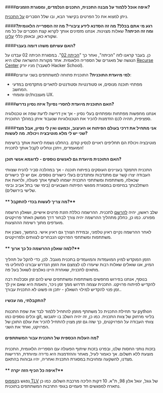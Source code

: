 ####**איפה אוכל ללמוד על מבנה התכנית, התכנים הנלמדים, ומסגרת הזמנים?**

ניתן למצוא את כל הפרטים בקישור הבא, ובו שלל הסברים [על התכנית](/program "איך זה עובד?").


####**רגע מי אתם בכלל? מה זה הסדנא לידע ציבורי? מה זה הספרייה הלאומית? ומה זה הכיתה?**
שאלות מצוינות. אנחנו מזמינים אותך לקרוא קצת הסברים על כל מה שקורא כאן, ובאופן כללי [עלינו](/about).

####**האם עשיתם משהו דומה בעבר?**

כן. בעבר קראנו לזה "הכיתה", ואחר כך "[הכיתה 02](https://hackita02.hasadna.org.il/)". במסגרת הכיתה 02 עבדנו על הנגשה של מאגרים של הספריה הלאומית. אחד מקורות ההשראה שלנו היא [Recurse Center](https://www.recurse.com/) מניו יורק (לשעבר Hacker School).

####**למי מיועדת התוכנית?**
התוכנית פתוחה למשתתפים בשני ערוצים:

* מפתחי תוכנה מנוסים, או סטודנטיות וסטודנטים לתארים מתקדמים במדעי המחשב.
* מעצבות/ים ומומחי UX.


####**האם התוכנית מיועדת לחסרי נסיון?  איזה נסיון נדרש?**

אנחנו מחפשות מפתחות ומפתחים בעלי נסיון - אך אין דרישה לדעת שפה או טכנולוגיה ספציפית, תהיה לכם הזדמנות להכיר את הטכנולוגיות שנעבוד איתן במהלך התוכנית.

####**אני מתחיל את דרכי בעולם הפיתוח או העיצוב, וכמעט ואין לי נסיון, אבל מצד שני יש לי מלא מוטיבציה ויכולת. מה לעשות?**

מוטיבציה ויכולת הם תחליפים ראויים לנסיון קודם.
בהחלט נשמח לראות אותך ברשימת המועמדים, ויתכן ונחליט לקבל אותך לתכנית!


#### **האם התוכנית מיועדת גם לאנשים נוספים - לדוגמא  אנשי תוכן?**

התכנית תתמקד בעניינים העוסקים בפיתוח תוכנה - אך במהלכה סביר להניח שצוותי העבודה יצרו קשר עם מתנדבות ומתנדבים בעלי כישורים נוספים. אם יש לך כישורים שכאלה, משתתפות ומשתתפי התכנית ישמחו לשתף אתך פעולה, ולראות את השתלבותך במיזמים במסגרת מפגשי הפיתוח השבועיים (בימי שני בתל אביב ובימי שלישי בירושלים).



#### ** מה צריך לעשות בכדי להתקבל?**

שלב ראשון, יהיה  [להרשם](/sa "Registration") לתכנית.
ההרשמה כוללת הזנת פרטים אישיים, ושאלון הרשמה מפורט.
כמו כן, כחלק מתהליך ההרשמה יהיה צורך לבחור דרך ממשק האתר פרויקטים מועדפים מתוך רשימת הההצעות.

לאחר ההרשמה נקיים ראיון טלפוני, ובמידת הצורך גם ראיון אישי.
בהמשך, נשבץ את משתתפות ומשתתפי הפרויקט הנבחרים לצוותים ולפרויקטים.

#### ** למה שאלון ההרשמה כל כך ארוך?**

הזמן המוקדש למיון המועמדות והמועמדים בתכנית מוגבל. לכן, כדי להקל על תהליך המיון, אנו שואלים שאלות רבות שיעזרו לנו לצמצם את הזמן הנדרש עבורנו להחליט מי מתאים לתכנית, שאחרת היינו נאלצים לשאול בעל פה.

בנוסף, אנחנו בפירוש מחפשים משתתפות ומשתתפים שיש להם זמן וסבלנות רבה להקדיש לפיתוח פרויקט. התכנית עצמה תדרוש ממך זמן ניכר, והאמת היא שאם אין לך זמן פנוי להקדיש למילוי השאלון - יתכן וזו פשוט לא התכנית עבורך..

#### **התקבלתי, מה עכשיו?**

עד תחילת התכנית כל משתתף מוזמן להתחיל ללמוד לבד את שפת התכנות python וכלים נוספים כמו git, בליווי מרחוק של צוות התכנית.
כמו כן, זה יהיה השלב בו יתגבשו צוותי העבודה על הפרויקטים, כך שזה גם זמן מצוין להתחיל להכיר את עולם התוכן של הפרויקט, ואחד את השני.

#### **מה העלות הכספית של התכנית עבור המשתתפים?**

בזכות נותני החסות שלנו, ובפרט בזכות שיתוף הפעולה עם הספרייה הלאומית, התכנית מוצעת ללא תשלום. אך כאמור לעיל, מאחר וההזדמנות היא נדירה ומיוחדת, הדרישות מצדנו, להשקעה ומחויבות במסגרת התכנית ואחריה, יהיו גבוהות בהתאם.

#### ** איפה כל הכיף הזה יקרה?**
נפגש ב[קמפוס TLV](https://www.campus.co/tel-aviv/en) של גוגל, יגאל אלון 98, ת"א. 10 דקות הליכה מרכבת השלום. כמו כן נתארח למפגשים חד פעמיים בגופי התרבות המשתתפים בתוכנית.


